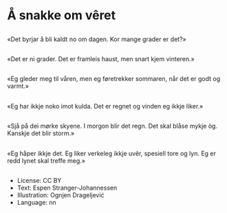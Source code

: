 # Å snakke om vêret

##
«Det byrjar å bli kaldt no om dagen. Kor mange grader er det?»

##
«Det er ni grader. Det er framleis haust, men snart kjem vinteren.»

##
«Eg gleder meg til våren, men eg føretrekker sommaren, når det er godt og varmt.»

##
«Eg har ikkje noko imot kulda. Det er regnet og vinden eg ikkje liker.»

##
«Sjå på dei mørke skyene. I morgon blir det regn. Det skal blåse mykje òg. Kanskje det blir storm.»

##
«Eg håper ikkje det. Eg liker verkeleg ikkje uvêr, spesiell tore og lyn. Eg er redd lynet skal treffe meg.»

##
* License: CC BY
* Text: Espen Stranger-Johannessen
* Illustration: Ognjen Drageljević
* Language: nn
